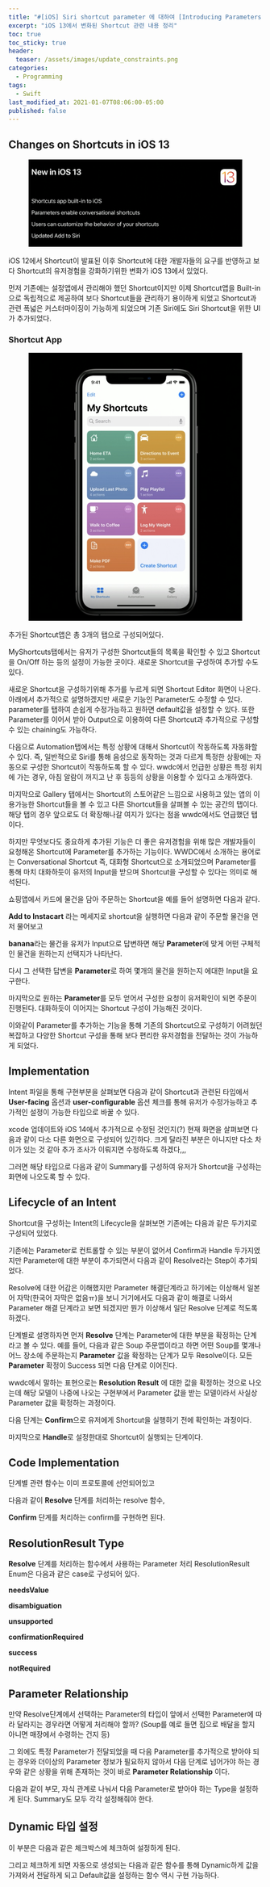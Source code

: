 ```yaml
---
title: "#[iOS] Siri shortcut parameter 에 대하여 [Introducing Parameters for Shortcuts(WWDC19)]"
excerpt: "iOS 13에서 변화된 Shortcut 관련 내용 정리"
toc: true
toc_sticky: true
header:
  teaser: /assets/images/update_constraints.png
categories:
  - Programming
tags:
  - Swift
last_modified_at: 2021-01-07T08:06:00-05:00
published: false
---
```


## Changes on Shortcuts in iOS 13

<center>
<figure>
<img src="/assets/images/shortcut_1.png" alt="">
<figcaption></figcaption>
</figure>
</center>

 iOS 12에서 Shortcut이 발표된 이후 Shortcut에 대한 개발자들의 요구를 반영하고 보다 Shortcut의 유저경험을 강화하기위한 변화가 iOS 13에서 있었다.

 먼저 기존에는 설정앱에서 관리해야 했던 Shortcut이지만 이제 Shortcut앱을 Built-in으로 독립적으로 제공하여 보다 Shortcut들을 관리하기 용이하게 되었고 Shortcut과 관련 폭넓은 커스터마이징이 가능하게 되었으며 기존 Siri에도 Siri Shortcut을 위한 UI가 추가되었다.
 
### Shortcut App

<center>
<figure>
<img src="/assets/images/shortcut_2.png" alt="">
<figcaption></figcaption>
</figure>
</center>

 추가된 Shortcut앱은 총 3개의 탭으로 구성되어있다. 
 
 MyShortcuts탭에서는 유저가 구성한 Shortcut들의 목록을 확인할 수 있고 Shortcut을 On/Off 하는 등의 설정이 가능한 곳이다. 새로운 Shortcut을 구성하여 추가할 수도 있다.


새로운 Shortcut을 구성하기위해 추가를 누르게 되면 Shortcut Editor 화면이 나온다. 아래에서 추가적으로 설명하겠지만 새로운 기능인 Parameter도 수정할 수 있다. parameter를 탭하여 손쉽게 수정가능하고 원하면 default값을 설정할 수 있다. 또한 Parameter를 이어서 받아 Output으로 이용하여 다른 Shortcut과 추가적으로 구성할 수 있는 chaining도 가능하다.
 
 다음으로 Automation탭에서는 특정 상황에 대해서 Shortcut이 작동하도록 자동화할 수 있다. 즉, 일반적으로 Siri를 통해 음성으로 동작하는 것과 다르게 특정한 상황에는 자동으로 구성한 Shortcut이 작동하도록 할 수 있다. wwdc에서 언급한 상황은 특정 위치에 가는 경우, 아침 알람이 꺼지고 난 후 등등의 상황을 이용할 수 있다고 소개하였다. 

 
마지막으로 Gallery 탭에서는 Shortcut의 스토어같은 느낌으로 사용하고 있는 앱의 이용가능한 Shortcut들을 볼 수 있고 다른 Shortcut들을 살펴볼 수 있는 공간의 탭이다. 해당 탭의 경우 앞으로도 더 확장해나갈 여지가 있다는 점을 wwdc에서도 언급했던 탭이다.


하지만 무엇보다도 중요하게 추가된 기능은 더 좋은 유저경험을 위해 많은 개발자들이 요청해온 Shortcut에 Parameter를 추가하는 기능이다.
WWDC에서 소개하는 용어로는 Conversational Shortcut 즉, 대화형 Shortcut으로 소개되었으며 Parameter를 통해 마치 대화하듯이 유저의 Input을 받으며 Shortcut을 구성할 수 있다는 의미로 해석된다.

 쇼핑앱에서 카드에 물건을 담아 주문하는 Shortcut을 예를 들어 설명하면 다음과 같다.

**Add to Instacart** 라는 메세지로 shortcut을 실행하면
다음과 같이 주문할 물건을 먼저 물어보고

**banana**라는 물건을 유저가 Input으로 답변하면 해당 **Parameter**에 맞게 어떤 구체적인 물건을 원하는지 선택지가 나타난다.

다시 그 선택한 답변을 **Parameter**로 하여 몇개의 물건을 원하는지 에대한 Input을 요구한다.

마지막으로 원하는 **Parameter**를 모두 얻어서 구성한 요청이 유저확인이 되면 주문이 진행된다. 대화하듯이 이어지는 Shortcut 구성이 가능해진 것이다.

이와같이 Parameter를 추가하는 기능을 통해 기존의 Shortcut으로 구성하기 어려웠던 복잡하고 다양한 Shortcut 구성을 통해 보다 편리한 유저경험을 전달하는 것이 가능하게 되었다.

## Implementation

 Intent 파일을 통해 구현부분을 살펴보면 다음과 같이 Shortcut과 관련된 타입에서 **User-facing** 옵션과 **user-configurable** 옵션 체크를 통해 유저가 수정가능하고 추가적인 설정이 가능한 타입으로 바꿀 수 있다.
 
 
xcode 업데이트와 iOS 14에서 추가적으로 수정된 것인지(?) 현재 화면을 살펴보면 다음과 같이 다소 다른 화면으로 구성되어 있긴하다. 크게 달라진 부분은 아니지만 다소 차이가 있는 것 같아 추가 조사가 이뤄지면 수정하도록 하겠다,,,


그러면 해당 타입으로 다음과 같이 Summary를 구성하여 유저가 Shortcut을 구성하는 화면에 나오도록 할 수 있다.

## Lifecycle of an Intent

 Shortcut을 구성하는 Intent의 Lifecycle을 살펴보면 기존에는 다음과 같은 두가지로 구성되어 있었다. 
 
 기존에는 Parameter로 컨트롤할 수 있는 부분이 없어서 Confirm과 Handle 두가지였지만 Parameter에 대한 부분이 추가되면서 다음과 같이
Resolve라는 Step이 추가되었다. 

 Resolve에 대한 어감은 이해했지만 Parameter 해결단계라고 하기에는 이상해서 일본어 자막(한국어 자막은 없음ㅠ)을 보니 거기에서도 다음과 같이 해결로 나와서 Parameter 해결 단계라고 보면 되겠지만 뭔가 이상해서 일단 Resolve 단계로 적도록 하겠다.
 

 단계별로 설명하자면 먼저 **Resolve** 단계는 Parameter에 대한 부분을 확정하는 단계라고 볼 수 있다. 예를 들어, 다음과 같은 Soup 주문앱이라고 하면 어떤 Soup를 몇개나 어느 장소에 주문하는지 **Parameter** 값을 확정하는 단계가 모두 Resolve이다. 모든 **Parameter** 확정이 Success 되면 다음 단계로 이어진다.
 
 wwdc에서 말하는 표현으로는 **Resolution Result** 에 대한 값을 확정하는 것으로 나오는데 해당 모델이 나중에 나오는 구현부에서 Parameter 값을 받는 모델이라서 사실상 Parameter 값을 확정하는 과정이다.
 

 다음 단계는 **Confirm**으로 유저에게 Shortcut을 실행하기 전에 확인하는 과정이다.
 
 마지막으로 **Handle**로 설정한대로 Shortcut이 실행되는 단계이다. 
 
 ## Code Implementation
 
단계별 관련 함수는 이미 프로토콜에 선언되어있고
 
 
다음과 같이 **Resolve** 단계를 처리하는 resolve 함수,


**Confirm** 단계를 처리하는 confirm를 구현하면 된다.

## ResolutionResult Type

**Resolve** 단계를 처리하는 함수에서 사용하는 Parameter 처리 ResolutionResult Enum은 다음과 같은 case로 구성되어 있다.

**needsValue**

**disambiguation**

**unsupported**

**confirmationRequired**

**success**

**notRequired**

## Parameter Relationship

 만약 Resolve단계에서 선택하는 Parameter의 타입이 앞에서 선택한 Parameter에 따라 달라지는 경우라면 어떻게 처리해야 할까? (Soup를 예로 들면 집으로 배달을 할지 아니면 매장에서 수령하는 건지 등)

 그 외에도 특정 Parameter가 전달되었을 때 다음 Parameter를 추가적으로 받아야 되는 경우와 더이상의 Parameter 정보가 필요하지 않아서 다음 단계로 넘어가야 하는 경우와 같은 상황을 위해 존재하는 것이 바로 **Parameter Relationship** 이다.
 
 다음과 같이 부모, 자식 관계로 나눠서 다음 Parameter로 받아야 하는 Type을 설정하게 된다. Summary도 모두 각각 설정해줘야 한다.
 
 
 ## Dynamic 타입 설정
 
 이 부분은 다음과 같은 체크박스에 체크하여 설정하게 된다.
 
 그리고 체크하게 되면 자동으로 생성되는 다음과 같은 함수를 통해 Dynamic하게 값을 가져와서 전달하게 되고 Default값을 설정하는 함수 역시 구현 가능하다.
 
 
 
 
 

